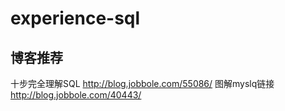 # experience-sql

## 博客推荐
十步完全理解SQL http://blog.jobbole.com/55086/ 
图解myslq链接 http://blog.jobbole.com/40443/

